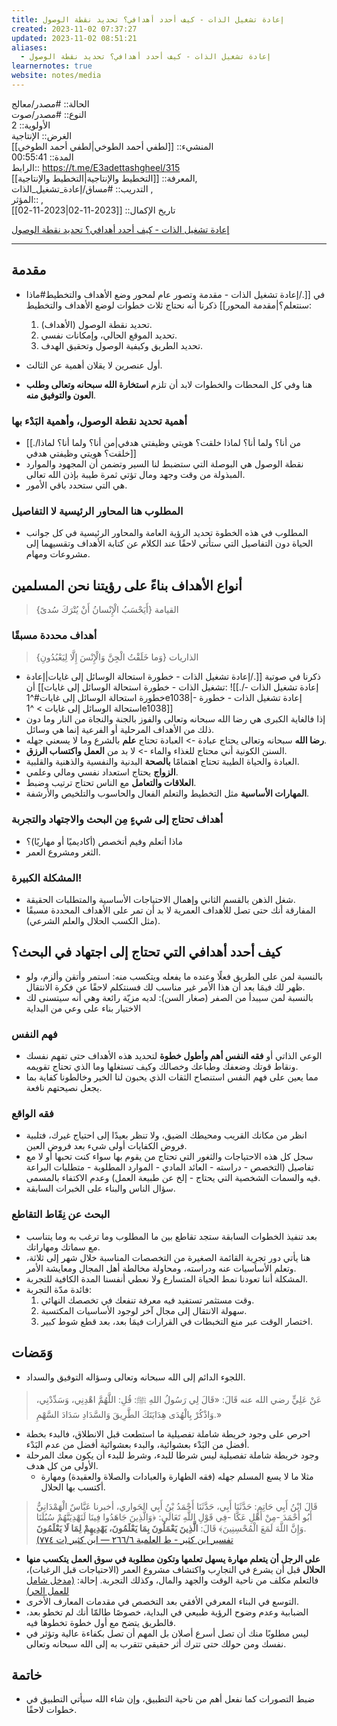 ```yaml
---
title: إعادة تشغيل الذات - كيف أحدد أهدافي؟ تحديد نقطة الوصول
created: 2023-11-02 07:37:27
updated: 2023-11-02 08:51:21
aliases:
  - إعادة تشغيل الذات - كيف أحدد أهدافي؟ تحديد نقطة الوصول
learnernotes: true
website: notes/media
---
```


الحالة:: #مصدر/معالج  
النوع:: #مصدر/صوت  
اﻷولوية:: 2  
الغرض:: الإنتاجية  
المنشيء:: [[لطفي أحمد الطوخي|لطفي أحمد الطوخي]]  
المدة:: 00:55:41  
الرابط:: <https://t.me/E3adettashgheel/315>  
المعرفة:: [[التخطيط واﻹنتاجية|التخطيط واﻹنتاجية]],  
التدريب:: #مساق/إعادة_تشغيل_الذات ,  
المؤثر:: ,  
تاريخ اﻹكمال:: [[2023-11-02|2023-11-02]]

[إعادة تشغيل الذات - كيف أحدد أهدافي؟ تحديد نقطة الوصول](https://t.me/E3adettashgheel/315)

---

## مقدمة

- في [[./إعادة تشغيل الذات - مقدمة وتصور عام لمحور وضع الأهداف والتخطيط#ماذا سنتعلم؟|مقدمة المحور]] ذكرنا أنه نحتاج ثلاث خطوات لوضع الأهداف والتخطيط:
	1. تحديد نقطة الوصول (الأهداف).
	2. تحديد الموقع الحالي، وإمكانات نفسي.
	3. تحديد الطريق وكيفية الوصول وتحقيق الهدف.

- أول عنصرين لا يقلان أهمية عن الثالث.
- هنا وفي كل المحطات والخطوات لابد أن تلزم **استخارة الله سبحانه وتعالى وطلب العون والتوفيق منه**.

### أهمية تحديد نقطة الوصول، وأهمية البَدْء بها

- [[./من أنا؟ ولما أنا؟ لماذا خلقت؟ هويتي وظيفتي هدفي|من أنا؟ ولما أنا؟ لماذا خلقت؟ هويتي وظيفتي هدفي]]
- نقطة الوصول هي البوصلة التي ستضبط لنا السير وتضمن أن المجهود والموارد المبذولة من وقت وجهد ومال تؤتي ثمرة طيبة بإذن الله تعالى.
- هي التي ستحدد باقي الأمور.

### المطلوب هنا المحاور الرئيسية لا التفاصيل

- المطلوب في هذه الخطوة تحديد الرؤية العامة والمحاور الرئيسية في كل جوانب الحياة دون التفاصيل التي ستأتي لاحقًا عند الكلام عن كتابة الأهداف وتقسيهما إلى مشروعات ومهام.

## أنواع الأهداف بناءً على رؤيتنا نحن المسلمين

> {أَيَحْسَبُ الْإِنْسانُ أَنْ يُتْرَكَ سُدىً} القيامة

### أهداف محددة مسبقًا

> {وَما خَلَقْتُ الْجِنَّ وَالْإِنْسَ إِلَّا لِيَعْبُدُونِ} الذاريات
- ذكرنا في صوتية [[./إعادة تشغيل الذات - خطورة استحالة الوسائل إلى غايات|إعادة تشغيل الذات - خطورة استحالة الوسائل إلى غايات]] أن: ![[./إعادة تشغيل الذات - خطورة استحالة الوسائل إلى غايات#^1e1038|- إعادة تشغيل الذات - خطورة استحالة الوسائل إلى غايات > ^1e1038]]
- إذا فالغاية الكبرى هي رضا الله سبحانه وتعالى والفوز بالجنة والنجاة من النار وما دون ذلك من الأهداف المرحلية أو الفرعية إنما هي وسائل.
- **رضا الله** سبحانه وتعالى يحتاج عبادة -> العبادة تحتاج **علم** بالشرع وما لا يسعني جهله.
- السنن الكونية أني محتاج للغذاء والماء -> لا بد من **العمل واكتساب الرزق**.
- العبادة والحياة الطيبة تحتاج اهتمامًا **بالصحة** البدنية والنفسية والذهنية والقلبية.
- **الزواج** يحتاج استعداد نفسي ومالي وعلمي.
- **العلاقات والتعامل** مع الناس تحتاج ترتيب وضبط.
- **المهارات الأساسية** مثل التخطيط والتعلم الفعال والحاسوب والتلخيص والأرشفة.

### أهداف تحتاج إلى شيءٍ مِن البحث والاجتهاد والتجربة

- ماذا أتعلم وفيم أتخصص (أكاديميًا أو مهاريًا)؟
- الثغر ومشروع العمر.

### المشكلة الكبيرة!

- شغل الذهن بالقسم الثاني وإهمال الاحتياجات الأساسية والمتطلبات الحقيقة.
- المفارقة أنك حتى تصل للأهداف العمرية لا بد أن تمر على الأهداف المحددة مسبقًا (مثل الكسب الحلال والعلم الشرعي).

## كيف أحدد أهدافي التي تحتاج إلى اجتهاد في البحث؟

- بالنسبة لمن على الطريق فعلًا وعنده ما يفعله ويتكسب منه: استمر وأتقن وألزم، ولو ظهر لك فيمَا بعد أن هذا الأمر غير مناسب لك فسنتكلم لاحقًا عن فكرة الانتقال.
- بالنسبة لمن سيبدأ من الصفر (صغار السن): لديه مزيّة رائعة وهي أنه سيتسنى لك الاختيار بناء على وعي من البداية

### فهم النفس

- الوعي الذاتي أو **فقه النفس أهم وأطول خطوة** لتحديد هذه الأهداف حتى تفهم نفسك ونقاط قوتك وضعفك وطباعك وخصالك وكيف تستغلها وما الذي تحتاج تقويمه.
- مما يعين على فهم النفس استنصاح الثقات الذي يحبون لنا الخير وخالطونا كفاية بما يجعل نصيحتهم نافعة.

### فقه الواقع

- انظر من مكانك القريب ومحيطك الضيق، ولا تنظر بعيدًا إلى احتياج غيرك، فتلبية فروض الكفايات أولى شيء بعد فروض العين.
- سجل كل هذه الاحتياجات والثغور التي تحتاج من يقوم بها سواء كنت تحبها أو لا مع تفاصيل (التخصص - دراسته - العائد المادي - الموارد المطلوبة - متطلبات البراعة فيه والسمات الشخصية التي يحتاج - إلخ عن طبيعة العمل) وعدم الاكتفاء بالمسمى.
- سؤال الناس والبناء على الخبرات السابقة.

### البحث عن نِقَاط التقاطع

- بعد تنفيذ الخطوات السابقة ستجد تقاطع بين ما المطلوب وما ترغب به وما يتناسب مع سماتك ومهاراتك.
- هنا يأتي دور تجرِبة القائمة الصغيرة من التخصصات المناسبة خلال شهر إلى ثلاثة، وتعلم الأساسيات عنه ودراسته، ومحاولة مخالطة أهل المجال ومعايشة الأمر.
- المشكلة أننا تعودنا نمط الحياة المتسارع ولا نعطي أنفسنا المدة الكافية للتجربة.
- فائدة مدّة التجربة:
	1. وقت مستثمر تستفيد فيه معرفة تنفعك في تخصصك النهائي.
	2. سهولة الانتقال إلى مجال آخر لوجود اﻷساسيات المكتسبة.
	3. اختصار الوقت عبر منع التخبطات في القرارات فيمَا بعد، بعد قطع شوط كبير.

## وَمَضات

- اللجوء الدائم إلى الله سبحانه وتعالى وسؤاله التوفيق والسداد.

> عَنْ عَلِيٍّ رضي الله عنه قَالَ: «قَالَ لِي رَسُولُ اللهِ ﷺ: قُلِ: اللَّهُمَّ اهْدِنِي، وَسَدِّدْنِي، وَاذْكُرْ بِالْهُدَى هِدَايَتَكَ الطَّرِيقَ وَالسَّدَادِ سَدَادَ السَّهْمِ.»

- احرص على وجود خريطة شاملة تفصيلية ما استطعت قبل الانطلاق، فالبدء بخطة أفضل من البَدْء بعشوائية، والبدء بعشوائية أفضل من عدم البَدْء.
- وجود خريطة شاملة تفصيلية ليس شرطا للبدء، وشرط للبدء أن يكون معك المرحلة الأولى من كل هدف.
	- مثلا ما لا يسع المسلم جهله (فقه الطهارة والعبادات والصلاة والعقيدة) ومهارة أكتسب بها الحلال.

> قَالَ ابْنُ أَبِي حَاتِمٍ: حَدَّثَنَا أَبِي، حَدَّثَنَا أَحْمَدُ بْنُ أَبِي الحَواري، أخبرنا عَبَّاسٌ الْهَمْدَانِيُّ أَبُو أَحْمَدَ -مِنْ أَهْلِ عَكَّا -فِي قَوْلِ اللَّهِ تَعَالَى: ﴿وَالَّذِينَ جَاهَدُوا فِينَا لَنَهْدِيَنَّهُمْ سُبُلَنَا وَإِنَّ اللَّهَ لَمَعَ الْمُحْسِنِينَ﴾ قَالَ: **الَّذِينَ يَعْمَلُونَ بِمَا يَعْلَمُونَ، يَهْدِيهِمْ لِمَا لَا يَعْلَمُونَ**.  
> [تفسير ابن كثير - ط العلمية ٦/‏٢٦٦ — ابن كثير (ت ٧٧٤)](https://app.turath.io/book/23604?page=2758)

- **على الرجل أن يتعلم مهارة يسهل تعلمها وتكون مطلوبة في سوق العمل يتكسب منها الحلال** قبل أن يشرع في التجارِب واكتشاف مشروع العمر (الاحتياجات قبل الرغبات)، فالتعلم مكلف من ناحية الوقت والجهد والمال، وكذلك التجربة. إحالة: [(مدخل شامل للعمل الحر)](https://t.me/LotfiELtokhi/344)
- التوسع في البناء المعرفي الأفقي بعد التخصص في مقدمات المعارف اﻷخرى.
- الضبابية وعدم وضوح الرؤية طبيعي في البداية، خصوصًا طالمّا أنك لم تخطو بعد، فالطريق يتضح مع أول خطوة تخطوها فيه.
- ليس مطلوبًا منك أن تصل أسرع أصلان بل المهم أن تصل بكفاءة عالية وتؤثر في نفسك ومن حولك حتى تترك أثر حقيقي تتقرب به إلى الله سبحانه وتعالى.

## خاتمة

- ضبط التصورات كما نفعل أهم من ناحية التطبيق، وإن شاء الله سيأتي التطبيق في خطوات لاحقًا.
